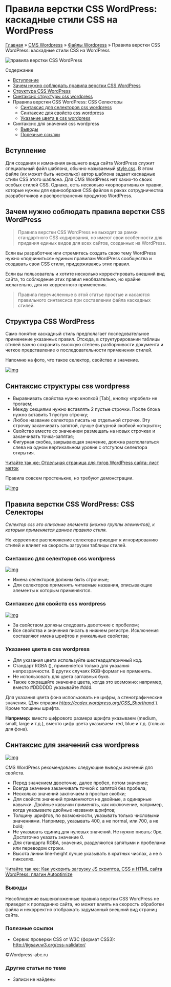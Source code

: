 # Правила верстки CSS WordPress: каскадные стили CSS на WordPress

[Главная](https://www.wordpress-abc.ru/) » [CMS Wordpress](https://www.wordpress-abc.ru/cms-woprdpress) » [Файлы Wordpress](https://www.wordpress-abc.ru/cms-woprdpress/fajly-wordpress) » Правила верстки CSS WordPress: каскадные стили CSS на WordPress

![правила верстки CSS WordPress](https://www.wordpress-abc.ru/wp-content/uploads/2016/12/cssjockey-css.png)

Содержание

- [Вступление](https://www.wordpress-abc.ru/cms-woprdpress/fajly-wordpress/pravila-verstki-css-wordpress-kaskadnyie-stili-css-na-wordpress.html#i)
- [Зачем нужно соблюдать правила верстки CSS WordPress](https://www.wordpress-abc.ru/cms-woprdpress/fajly-wordpress/pravila-verstki-css-wordpress-kaskadnyie-stili-css-na-wordpress.html#___CSS_WordPress)
- [Структура CSS WordPress](https://www.wordpress-abc.ru/cms-woprdpress/fajly-wordpress/pravila-verstki-css-wordpress-kaskadnyie-stili-css-na-wordpress.html#_CSS_WordPress)
- [Синтаксис структуры css wordpress](https://www.wordpress-abc.ru/cms-woprdpress/fajly-wordpress/pravila-verstki-css-wordpress-kaskadnyie-stili-css-na-wordpress.html#_css_wordpress)
- Правила верстки CSS WordPress: CSS Селекторы
  - [Синтаксис для селекторов css wordpress](https://www.wordpress-abc.ru/cms-woprdpress/fajly-wordpress/pravila-verstki-css-wordpress-kaskadnyie-stili-css-na-wordpress.html#__css_wordpress)
  - [Синтаксис для свойств css wordpress](https://www.wordpress-abc.ru/cms-woprdpress/fajly-wordpress/pravila-verstki-css-wordpress-kaskadnyie-stili-css-na-wordpress.html#_css_wordpress-2)
  - [Указание цвета в css wordpress](https://www.wordpress-abc.ru/cms-woprdpress/fajly-wordpress/pravila-verstki-css-wordpress-kaskadnyie-stili-css-na-wordpress.html#__css_wordpress-2)
- Синтаксис для значений css wordpress
  - [Выводы](https://www.wordpress-abc.ru/cms-woprdpress/fajly-wordpress/pravila-verstki-css-wordpress-kaskadnyie-stili-css-na-wordpress.html#i-2)
  - [Полезные ссылки](https://www.wordpress-abc.ru/cms-woprdpress/fajly-wordpress/pravila-verstki-css-wordpress-kaskadnyie-stili-css-na-wordpress.html#i-3)

## Вступление

Для создания и изменения внешнего вида сайта WordPress служит специальный файл шаблона, обычно называемый [style.css](https://www.wordpress-abc.ru/temy-wordpress/struktura-temyi-wordpress.html). В этом файле (их может быть несколько) автор шаблона задает каскадные стили CSS этого шаблона. Для CMS WordPress нет каких-то своих особых стилей CSS. Однако, есть несколько «корпоративных» правил, которые нужны для единообразия CSS файлов в раках сотрудничества разработчиков и распространения продуктов WordPress.

## Зачем нужно соблюдать правила верстки CSS WordPress

> Правила верстки CSS WordPress не выходят за рамки стандартного CSS кодирования, но имеют свои особенности для придания единых видов для всех сайтов, созданных на WordPress.

Если вы разработчик или стремитесь создать свою тему WordPress нужно «подчиниться» единым правилам WordPress сообщества и создавать свои CSS стили, придерживаясь этих правил.

Если вы пользователь и хотите несколько корректировать внешний вид сайта, то соблюдение этих правил необязательно, но крайне желательно, для их корректного применения.

> Правила перечисленные в этой статье простые и касаются правильного синтаксиса при составлении файла каскадных стилей.

## Структура CSS WordPress

Само понятие каскадный стиль предполагает последовательное применение указанных правил. Отсюда, в структурировании таблицы стилей важно сохранить высокую степень разборчивости документа и четкое представление о последовательности применения стилей.

Напомню на фото, что такое селектор, свойство и значение.

[![img](https://www.wordpress-abc.ru/wp-content/uploads/2016/12/selektor-svoystva-znacheniya.jpg)](https://www.wordpress-abc.ru/wp-content/uploads/2016/12/selektor-svoystva-znacheniya.jpg)

## Синтаксис структуры css wordpress

- Выравнивать свойства нужно кнопкой [Tab], кнопку «пробел» не трогаем;
- Между секциями нужно вставлять 2 пустые строчки. После блока нужно вставить 1 пустую строчку;
- Любое название селектора писать на отдельной строчке. Эту строчку заканчивать запятой, лучше фигурной скобкой «открыто»;
- Свойство вместе со значением размещать на новых строчках и заканчивать точка-запятая;
- Фигурная скобка, закрывающая значение, должна располагаться слева на одном вертикальном уровне с отступом селектора открытия.

[Читайте так же:  Отдельная страница для тэгов WordPress сайта: лист меток](https://www.wordpress-abc.ru/cms-woprdpress/fajly-wordpress/otdelnaya-stranitsa-dlya-tegov-wordpress-sayta.html)

Правила совсем простенькие, но требуют демонстрации.

[![img](https://www.wordpress-abc.ru/wp-content/uploads/2016/12/selektor.jpg)](https://www.wordpress-abc.ru/wp-content/uploads/2016/12/selektor.jpg)

## Правила верстки CSS WordPress: CSS Селекторы

*Селектор css это описание элемента (можно группы элементов), к которым применяется данное правило стиля.*

Не корректное расположение селектора приводит к игнорированию стилей и влияет на скорость загрузки таблицы стилей.

### Синтаксис для селекторов css wordpress

[![img](https://www.wordpress-abc.ru/wp-content/uploads/2016/12/selektor1.jpg)](https://www.wordpress-abc.ru/wp-content/uploads/2016/12/selektor1.jpg)

- Имена селекторов должны быть строчные;
- Для селекторов применять читаемые названия, описывающие элементы к которым применяются.

### Синтаксис для свойств css wordpress

[![img](https://www.wordpress-abc.ru/wp-content/uploads/2016/12/svoystva.jpg)](https://www.wordpress-abc.ru/wp-content/uploads/2016/12/svoystva.jpg)

- За свойством должны следовать двоеточие с пробелом;
- Все свойства и значения писать в нижнем регистре. Исключения составляют имена шрифтов и уникальные свойства;

### Указание цвета в css wordpress

- Для указания цвета используйте шестнадцатеричный код.
- Стандарт RGBA (), применяется только для указания непрозрачности. В других случаях RGB-формат не применять.
- Не использовать для цвета заглавных букв.
- Также сокращайте значение цвета, когда это возможно: например, вместо #DDDDDD указывайте #ddd.

Для указания цвета фона использовать не цифры, а стенографические значения. (Для справки *https://codex.wordpress.org/CSS_Shorthand*.). Кроме толщины шрифта.

**Например:** вместо цифрового размера шрифта указываем (medium, small, large и т.д.), вместо цифр цвета указываем: red, blue и т.д. (только для фона).

## Синтаксис для значений css wordpress

[![img](https://www.wordpress-abc.ru/wp-content/uploads/2016/12/znacheniya.jpg)](https://www.wordpress-abc.ru/wp-content/uploads/2016/12/znacheniya.jpg)

CMS WordPress рекомендованы следующие выводы значений для свойств.

- Перед значением двоеточие, далее пробел, потом значение;
- Всегда значение заканчивать точкой с запятой без пробела;
- Несколько значений заключаем в простые скобки;
- Для свойств значений применяются не двойные, а одинарные кавычки. Двойные кавычки применять, как исключение, например, когда указываете двойные названия шрифтов;
- Толщину шрифтов, по возможности, указывать только числовыми значениями. Например, указывать 400, а не normal, или 700, а не bold;
- Не указывать единиц для нулевых значений. Не нужно писать: 0px. Достаточно указать значение 0.
- Для стандарта RGBA, значения, разделяются запятыми и пробелами  или переводом строки.
- Высота линии line-height лучше указывать в кратных числах, а не в пикселях.

[Читайте так же:  Как ускорить загрузку JS скриптов, CSS и HTML сайта WordPress: плагин Autoptimize](https://www.wordpress-abc.ru/plaginy/kak-uskorit-zagruzku-js-skriptov-css-i-html-sayta-wordpress-plagin-autoptimize.html)

### Выводы

Несоблюдение вышеизложенные правила верстки CSS WordPress не приведет к пропаданию сайта, но может влиять на скорость обработки файла и некорректно отображать задуманный внешний вид страниц сайта.

### Полезные ссылки

- Сервис проверки CSS от W3C (формат CSS3): http://jigsaw.w3.org/css-validator/

©Wordpress-abc.ru

### Другие статьи по теме

- Записи не найдены